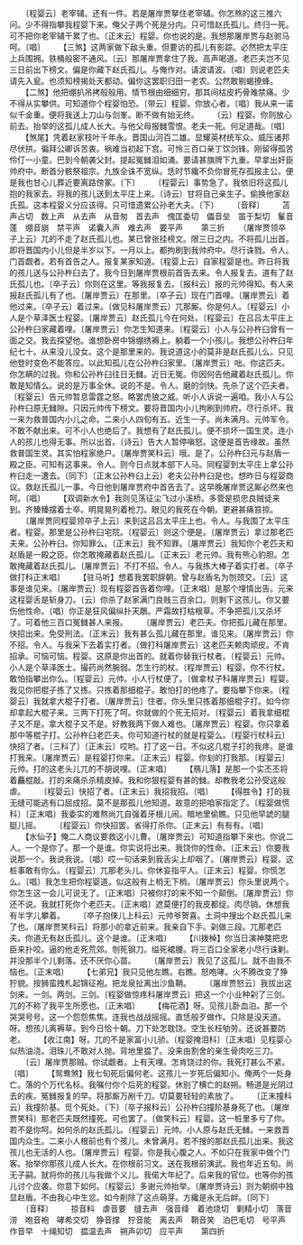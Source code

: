 <!-- { "loadSidebar": true } -->
　　〔程婴云〕老宰辅。还有一件。若是屠岸贾拏住老宰辅。你怎熬的这三推六问。少不得指攀我程婴下来。俺父子两个死是分内。只可惜赵氏孤儿。终归一死。可不把你老宰辅干累了也。〔正末云〕程婴。你也说的是。我想那屠岸贾与赵驸马呵。〔唱〕
　　【三煞】这两家做下敌头重。但要访的孤儿有影踪。必然把太平庄上兵围拥。铁桶般密不通风。〔云〕那屠岸贾拿住了我。高声喝道。老匹夫岂不见三日前出下榜文。偏是你藏下赵氏孤儿。与俺作对。请波请波。〔唱〕则说老匹夫请先入瓮。也须知榜揭处天都动。偏你这罢职归田一老农。公然敢剔蝎撩蜂。
　　【二煞】他把绷扒吊拷般般用。情节根由细细穷。那其间枯皮朽骨难禁痛。少不得从实攀供。可知道你个程婴怕恐。〔带云〕程婴。你放心者。〔唱〕我从来一诺似千金重。便将我送上刀山与剑峯。断不做有始无终。
　　〔云〕程婴。你则放心前去。抬举的这孤儿成人长大。与他父母报雠雪恨。老夫一死。何足道哉。〔唱〕
　　【煞尾】凭着赵家枝叶千年永。晋国山河百二雄。显耀英材统军众。威压诸邦尽伏拱。徧拜公卿诉苦衷。祸难当初起下宫。可怜三百口亲丁饮剑锋。刚留得孤苦伶仃一小童。巴到今朝袭父封。提起冤雠泪如涌。要请甚旗牌下九重。早拿出奸臣帅府中。断首分骸祭祖宗。九族全诛不宽纵。恁时节纔不负你冒死存孤报主公。便是我也甘心儿葬近要离路傍冢。〔下〕
　　〔程婴云〕事势急了。我依旧将这孤儿抱的我家去。将我的孩儿送到太平庄上来。〔诗云〕甘将自己亲生子。偷换他家赵氏孤。这本程婴义分应该得。只可惜遗累公孙老大夫。〔下〕
　　〔音释〕
　　苫声占切　数上声　从去声　从音匆　首去声　傀匡委切　儡音垒　笛于梨切　髼音蓬　绷音崩　禁平声　诺囊入声　难去声　要平声
　　第三折
　　〔屠岸贾领卒子上云〕兀的不走了赵氏孤儿也。某已曾张挂榜文。限三日之内。不将孤儿出首。即将晋国内小儿但是半岁以下。一月以上。都拘刷到我帅府中。尽行诛戮。令人。门首觑者。若有首告之人。报复某家知道。〔程婴上云〕自家程婴是也。昨日将我的孩儿送与公孙杵臼去了。我今日到屠岸贾根前首告去来。令人报复去。道有了赵氏孤儿也。〔卒子云〕你则在这里。等我报复去。〔报科云〕报的元帅得知。有人来报赵氏孤儿有了也。〔屠岸贾云〕在那里。〔卒子云〕现在门首哩。〔屠岸贾云〕着他过来。〔卒子云〕着过来。〔做见科屠岸贾云〕兀那厮。你是何人。〔程婴云〕小人是个草泽医士程婴。〔屠岸贾云〕赵氏孤儿今在何处。〔程婴云〕在吕吕太平庄上公孙杵臼家藏着哩。〔屠岸贾云〕你怎生知道来。〔程婴云〕小人与公孙杵臼曾有一面之交。我去探望他。谁想卧房中锦绷绣褥上。躺着一个小孩儿。我想公孙杵臼年纪七十。从来没儿没女。这个是那里来的。我说道这小的莫非是赵氏孤儿么。只见他登时变色不能答应。以此知孤儿在公孙杵臼家里。〔屠岸贾云〕咄。你这匹夫。你怎瞒的过我。你和公孙杵臼往日无雠。近日无冤。你因何告他藏着赵氏孤儿。你敢是知情么。说的是万事全休。说的不是。令人。磨的剑快。先杀了这个匹夫者。〔程婴云〕告元帅暂息雷霆之怒。略罢虎狼之威。听小人诉说一遍咱。我小人与公孙杵臼原无雠隙。只因元帅传下榜文。要将晋国内小儿拘刷到帅府。尽行杀坏。我一来为救普国内小儿之命。二来小人四旬有五。近生一子。尚未满月。元帅军令。不敢不献出来。可不小人也绝后了。我想有了赵氏孤儿。便不损坏一国生灵。连小人的孩儿也得无事。所以出首。〔诗云〕告大人暂停嗔怒。这便是首告缘故。虽然救普国生灵。其实怕程家绝户。〔屠岸贾笑科云〕哦。是了。公孙杵臼元与赵盾一殿之臣。可知有这事来。令人。则今日点就本部下人马。同程婴到太平庄上拿公孙杵臼走一遭去。〔同下〕〔正末公孙杵臼上云〕老夫公孙杵臼是也。想昨日与程婴商议。救赵氏孤儿一事。今日他到屠岸贾府中首告去了。这早晚屠岸贾这厮必然来也呵。〔唱〕
　　【双调新水令】我则见荡征尘飞过小溪桥。多管是损忠良贼徒来到。齐臻臻摆着士卒。明晃晃列着枪刀。眼见的我死在今朝。更避甚痛笞掠。
　　〔屠岸贾同程婴领卒子上云〕来到这吕吕太平庄上也。令人。与我围了太平庄者。程婴。那里是公孙杵臼宅院。〔程婴云〕则这个便是。〔屠岸贾云〕拿过那老匹夫来。公孙杵臼。你知罪么。〔正末云〕我不知罪。〔屠岸贾云〕我知你个老匹夫和赵盾是一殿之臣。你怎敢掩藏着赵氏孤儿。〔正末云〕老元帅。我有熊心豹胆。怎敢掩藏着赵氏孤儿。〔屠岸贾云〕不打不招。令人。与我拣大棒子着实打者。〔卒子做打科正末唱〕
　　【驻马听】想着我罢职辞朝。曾与赵盾名为刎颈交。〔云〕这事是谁见来。〔屠岸贾云〕现有程婴首告着你哩。〔正末唱〕是那个埋情出告。元来这程婴舌是斩身刀。〔云〕你杀了赵家满门良贱三百余口。则剩下这孩儿。你又要伤他性命。〔唱〕你正是狂风偏纵扑天鵰。严霜故打枯根草。不争把孤儿又杀坏了。可着他三百口冤雠甚人来报。
　　〔屠岸贾云〕老匹夫。你把孤儿藏在那里。快招出来。免受刑法。〔正末云〕我有甚么孤儿藏在那里。谁见来。〔屠岸贾云〕你不招。令人。与我采下去着实打者。〔做打科屠岸贾云〕这老匹夫赖肉顽皮。不肯招承。可恼可恼。程婴。这原是你出首的。就着你替我行杖者。〔程婴云〕元帅。小人是个草泽医士。撮药尚然腕弱。怎生行的杖。〔程岸贾云〕程婴。你不行杖。敢怕指攀出你么。〔程婴云〕元帅。小人行杖便了。〔做拿杖子科屠岸贾云〕程婴。我见你把棍子拣了又拣。只拣着那细棍子。敢怕打的他疼了。要指攀下你来。〔程婴云〕我就拿大棍子打者。〔屠岸贾云〕住者。你头里只拣着那细棍子打。如今你却拿起大棍子来。三两下打死了呵。你就做的个死无招对。〔程婴云〕着我拿细棍子又不是。拿大棍子又不是。好教我两下做人难也。〔屠岸贾云〕程婴。你只拿着那中等棍子打。公孙杵臼老匹夫。你可知道行杖的就是程婴么。〔程婴行杖科云〕快招了者。〔三科了〕〔正末云〕哎哟。打了这一日。不似这几棍子打的我疼。是谁打我来。〔屠岸贾云〕是程婴打你来。〔正末云〕程婴。你刬的打我那。〔程婴云〕元帅。打的这老头儿兀的不胡说哩。〔正末唱〕
　　【鴈儿落】是那一个实丕丕将着麤棍敲。打的来痛杀杀精皮掉。我和你狠程婴有甚的雠。却教我老公孙受这般虐。
　　〔程婴云〕快招了者。〔正末云〕我招我招。〔唱〕
　　【得胜令】打的我无缝可能逃有口屈成招。莫不是那孤儿他知道。故意的把咱家指定了。〔程婴做慌科〕〔正末唱〕我委实的难熬尚兀自强着牙根儿闹。暗地里偷瞧。只见他早諕的腿脡儿摇。
　　〔程婴云〕你快招罢。省得打杀你。〔正末云〕有有有。〔唱〕
　　【水仙子】俺二人商议要救这小儿曹。〔屠岸贾云〕可知道指攀下来也。你说二人。一个是你了。那一个是谁。你实说将出来。我饶你的性命。〔正末云〕你要我说那一个。我说我说。〔唱〕哎一句话来到我舌尖上却咽了。〔屠岸贾云〕程婴。这桩事敢有你么。〔程婴云〕兀那老头儿。你休妄指平人。〔正末云〕程婴。你慌怎么。〔唱〕我怎生把你程婴道。似这般有上梢无下梢。〔屠岸贾云〕你头里说两个。你怎生这一会儿可说无了。〔正末唱〕只被你打的来不知一个颠倒。〔屠岸贾云〕你还不说。我就打死你个老匹夫。〔正末唱〕遮莫便打的我皮都绽。肉尽销。休想我有半字儿攀着。
　　〔卒子抱倈儿上科云〕元帅爷贺喜。土洞中搜出个赵氏孤儿来了也。〔屠岸贾笑科云〕将那小的拿近前来。我亲自下手。刴做三段。兀那老匹夫。你道无有赵氏孤儿。这个是谁。〔正末唱〕
　　【川拨棹】你当日演神獒把忠臣来扑咬。逼的他走死荒郊。刎死钢刀。缢死裙腰。将三百口全家老小尽行诛剿。并没那半个儿剩落。还不厌你心苗。
　　〔屠岸贾云〕我见了这孤儿。就不由我不恼也。〔正末唱〕
　　【七弟兄】我只见他左瞧。右瞧。怒咆哮。火不腾改变了狰狞貌。按狮蛮拽札起锦征袍。把龙泉扯离出沙鱼鞘。
　　〔屠岸贾怒云〕我拔出这剑来。一剑。两剑。三剑。〔程婴做惊疼科屠岸贾云〕把这一个小业种刴了三剑。兀的不称了我平生所愿也。〔正末唱〕
　　【梅花酒】呀。见孩儿卧血泊。那一个哭哭号号。这一个怨怨焦焦。连我也战战摇摇。直恁般歹做作。只除是没天道。呀。想孩儿离褥草。到今日恰十朝。刀下处怎耽饶。空生长枉劬劳。还说甚要防老。
　　【收江南】呀。兀的不是家富小儿骄。〔程婴掩泪科〕〔正末唱〕见程婴心似热油浇。泪珠儿不敢对人抛。背地里揾了。没来由割舍的亲生骨肉吃三刀。
　　〔云〕屠岸贾那贼。你试觑者。上有天哩。怎肯饶过的你。我死打甚么不紧。〔唱〕
　　【鸳鸯煞】我七旬死后偏何老。这孩儿一岁死后偏知小。俺两个一处身亡。落的个万代名标。我嘱付你个后死的程婴。休别了横亡的赵朔。畅道是光阴过去的疾。冤雠报复的早。将那厮万剐千刀。切莫要轻轻的素放了。
　　〔正末撞科云〕我撞阶基。觅个死处。〔下〕〔卒子报科云〕公孙杵臼撞阶基身死了也。〔屠岸贾笑科〕那老匹夫既然撞死。可也罢了。〔做笑科云〕程婴。这一桩里多亏了你。若不是你呵。如何杀的赵氏孤儿。〔程婴云〕元帅。小人原与赵氏无雠。一来救晋国内众生。二来小人根前也有个孩儿。未曾满月。若不搜的那赵氏孤儿出来。我这孩儿也无活的人也。〔屠岸贾云〕程婴。你是我心腹之人。不如只在我家中做个门客。抬举你那孩儿成人长大。在你根前习文。送在我根前演武。我也年近五旬。尚无子嗣。就将你的孩儿与我做个义儿。我偌大年纪了。后来我的官位。也等你的孩儿讨个应袭。你意下如何。〔程婴云〕多谢元帅抬举。〔屠岸贾诗云〕则为朝纲中独显赵盾。不由我心中生忿。如今削除了这点萌芽。方纔是永无后衅。〔同下〕
　　〔音释〕
　　掠音料　虐音要　缝去声　强音绛　着池烧切　剿精小切　落音涝　咆音袍　哮希交切　狰音撑　狞音能　离去声　鞘音笑　泊巴毛切　号平声　作音早　十绳知切　揾温去声　朔声卯切　应平声
　　第四折
